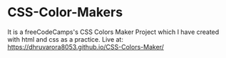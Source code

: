 # CSS-Color-Makers
It is a freeCodeCamps's CSS Colors Maker Project which I have created with html and css as a practice.
Live at: https://dhruvarora8053.github.io/CSS-Colors-Maker/
